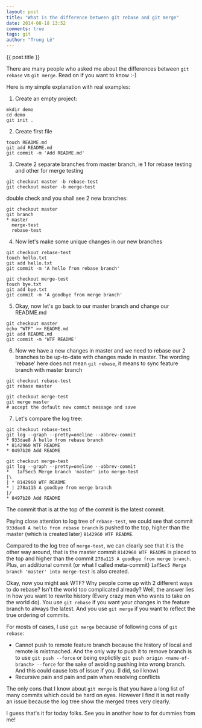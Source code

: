 ```yaml
---
layout: post
title: "What is the difference between git rebase and git merge"
date: 2014-08-18 13:52
comments: true
tags: git
author: "Trung Lê"
---
```


{{ post.title }}

There are many people who asked me about the differences between `git rebase` vs `git merge`.
Read on if you want to know :-)

<!--more-->


Here is my simple explanation with real examples:

1) Create an empty project:

```
mkdir demo
cd demo
git init .
```

2) Create first file

```
touch README.md
git add README.md
git commit -m 'Add README.md'
```

3) Create 2 separate branches from master branch, ie 1 for rebase testing and other for merge testing

```
git checkout master -b rebase-test
git checkout master -b merge-test
```

double check and you shall see 2 new branches:

```
git checkout master
git branch
* master
  merge-test
  rebase-test
```

4) Now let's make some unique changes in our new branches

```
git checkout rebase-test
touch hello.txt
git add hello.txt
git commit -m 'A hello from rebase branch'
```

```
git checkout merge-test
touch bye.txt
git add bye.txt
git commit -m 'A goodbye from merge branch'
```


5) Okay, now let's go back to our master branch and change
our README.md

```
git checkout master
echo "WTF" >> README.md
git add README.md
git commit -m 'WTF README'
```

6) Now we have a new changes in master and we need to rebase
our 2 branches to be up-to-date with changes made in master.
The wording 'rebase' here does not mean `git rebase`, it means
to sync feature branch with master branch

```
git checkout rebase-test
git rebase master

git checkout merge-test
git merge master
# accept the default new commit message and save
```

7) Let's compare the log tree:

```
git checkout rebase-test
git log --graph --pretty=oneline --abbrev-commit
* 933dae8 A hello from rebase branch
* 8142960 WTF README
* 0497b20 Add README
```

```
git checkout merge-test
git log --graph --pretty=oneline --abbrev-commit
*   1af5ec5 Merge branch 'master' into merge-test
|\
| * 8142960 WTF README
* | 278a115 A goodbye from merge branch
|/
* 0497b20 Add README
```

The commit that is at the top of the commit is the latest commit.

Paying close attention to log tree of `rebase-test`, we could see that
commit `933dae8 A hello from rebase branch` is pushed to the top, higher
than the master (which is created later) `8142960 WTF README`.

Compared to the log tree of `merge-test`, we can clearly see that it
is the other way around, that is the master commit `8142960 WTF README`
is placed to the top and higher than the commit `278a115 A goodbye from merge branch`.
Plus, an additional commit (or what I called meta-commit) `1af5ec5 Merge branch 'master' into merge-test`
is also created.

Okay, now you might ask WTF? Why people come up with 2 different ways
to do rebase? Isn't the world too complicated already? Well, the answer
lies in how you want to rewrite history (Every crazy men who wants to
take on the world do). You use `git rebase` if you want your changes in
the feature branch to always the latest. And you use `git merge` if you
want to reflect the true ordering of commits.

For mosts of cases, I use `git merge` because of following cons of `git rebase`:

* Cannot push to remote feature branch because the history of local and remote is mistmached.
And the only way to push it to remove branch is to use `git push --force` or being
explictily `git push origin <name-of-branch> --force` for the sake of avoiding pushing
into wrong branch. And this could cause lots of issue if you. (I did, so I know)
* Recursive pain and pain and pain when resolving conflicts

The only cons that I know about `git merge` is that you have a long list of many
commits which could be hard on eyes. However I find it is not really an issue because
the log tree show the merged trees very clearly.

I guess that's it for today folks. See you in another how to for dummies from me!





